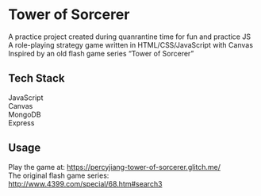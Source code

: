 # Tower of Sorcerer

A practice project created during quanrantine time for fun and practice JS  
A role-playing strategy game written in HTML/CSS/JavaScript with Canvas  
Inspired by an old flash game series “Tower of Sorcerer”  

## Tech Stack

JavaScript  
Canvas  
MongoDB  
Express  

## Usage

Play the game at: <https://percyjiang-tower-of-sorcerer.glitch.me/>  
The original flash game series: <http://www.4399.com/special/68.htm#search3>
